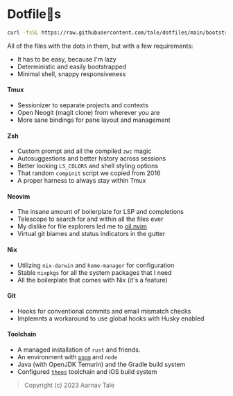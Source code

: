 # Dotfiles

```sh
curl -fsSL https://raw.githubusercontent.com/tale/dotfiles/main/bootstrap.sh | bash -
```
All of the files with the dots in them, but with a few requirements:
- It has to be easy, because I'm lazy
- Deterministic and easily bootstrapped
- Minimal shell, snappy responsiveness

#### Tmux
- Sessionizer to separate projects and contexts
- Open Neogit (magit clone) from wherever you are
- More sane bindings for pane layout and management

#### Zsh
- Custom prompt and all the compiled `zwc` magic
- Autosuggestions and better history across sessions
- Better looking `LS_COLORS` and shell styling options
- That random `compinit` script we copied from 2016
- A proper harness to always stay within Tmux

#### Neovim
- The insane amount of boilerplate for LSP and completions
- Telescope to search for and within all the files ever
- My dislike for file explorers led me to [oil.nvim](https://github.com/stevearc/oil.nvim)
- Virtual git blames and status indicators in the gutter

#### Nix
- Utilizing `nix-darwin` and `home-manager` for configuration
- Stable `nixpkgs` for all the system packages that I need
- All the boilerplate that comes with Nix (it's a feature)

#### Git
- Hooks for conventional commits and email mismatch checks
- Implemnts a workaround to use global hooks with Husky enabled

#### Toolchain
- A managed installation of `rust` and friends.
- An environment with [`pnpm`](https://pnpm.io) and `node`
- Java (with OpenJDK Temurin) and the Gradle build system
- Configured [`theos`](https://theos.dev) toolchain and iOS build system

> Copyright (c) 2023 Aarnav Tale
